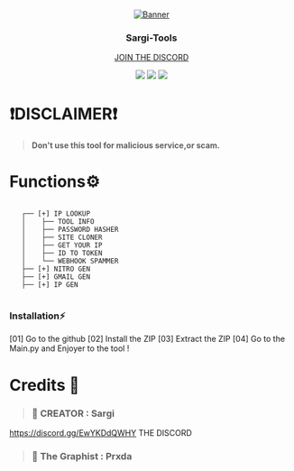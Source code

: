 <br/>
 <p align="center">
  <a href="https://github.com/IwHagar/Sargi-Tool">
   <img src="https://media.discordapp.net/attachments/1298732490629972021/1301525455043559465/Armada_Banniere.png?ex=6724cb89&is=67237a09&hm=4771ba6ef561fd85f113f5eb9e925f4a3e561a0d0bfde6e6042d0b1399e7f7c0&=&format=webp&quality=lossless&width=786&height=442" alt="Banner">
  </a>
  <h3 align="center">Sargi-Tools</h3>

  <p align="center">
    <a href="https://discord.gg/EwYKDdQWHY">JOIN THE DISCORD</a>
  </p>
</p>

<p align="center">
<img src="https://img.shields.io/github/forks/IwHagar/Sargi-Tool?label=Size&color=1900d4">
<img src="https://img.shields.io/github/stars/IwHagar/Sargi-Tool?label=Size&color=1900d4">
<img src="https://img.shields.io/github/repo-size/IwHagar/Sargi-Tool?label=Size&color=1900d4">

</p>

# ❗DISCLAIMER❗
> **Don't use this tool for malicious service,or scam.**

# Functions⚙️
```

   ┌── [+] IP LOOKUP
   │    ├── TOOL INFO
   │    ├── PASSWORD HASHER
   │    ├── SITE CLONER
   │    ├── GET YOUR IP
   │    ├── ID TO TOKEN
   │    └── WEBHOOK SPAMMER
   ├── [+] NITRO GEN
   ├── [+] GMAIL GEN
   ├── [+] IP GEN
 
```
### Installation⚡
[01] Go to the github
[02] Install the ZIP
[03] Extract the ZIP
[04] Go to the Main.py
and Enjoyer to the tool !


# Credits 🔗
> ### 🏴 CREATOR : Sargi
   https://discord.gg/EwYKDdQWHY THE DISCORD
>  ### 🏴 The Graphist : Prxda 

